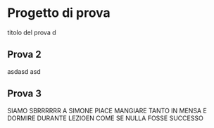 # Progetto di prova

titolo del prova
d
## Prova 2

asdasd asd

## Prova 3

SIAMO SBRRRRRR
A SIMONE PIACE MANGIARE TANTO IN MENSA E DORMIRE DURANTE LEZIOEN COME SE NULLA FOSSE SUCCESSO
